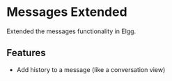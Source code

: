 # Messages Extended
Extended the messages functionality in Elgg. 

## Features
- Add history to a message (like a conversation view)
